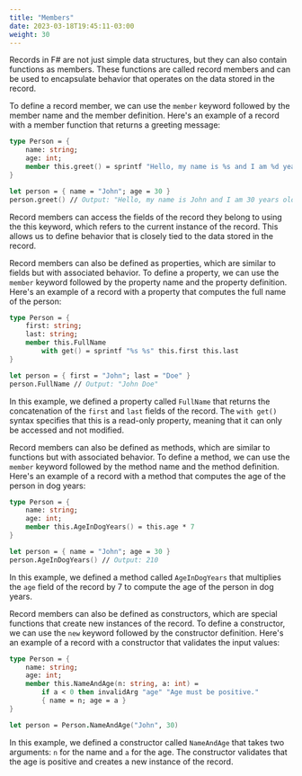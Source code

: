 ```yaml
---
title: "Members"
date: 2023-03-18T19:45:11-03:00
weight: 30
---
```


Records in F# are not just simple data structures, but they can also contain functions as members. These functions are called record members and can be used to encapsulate behavior that operates on the data stored in the record.

To define a record member, we can use the `member` keyword followed by the member name and the member definition. Here's an example of a record with a member function that returns a greeting message:

```FSharp
type Person = {
    name: string;
    age: int;
    member this.greet() = sprintf "Hello, my name is %s and I am %d years old." this.name this.age
}

let person = { name = "John"; age = 30 }
person.greet() // Output: "Hello, my name is John and I am 30 years old."
```

Record members can access the fields of the record they belong to using the this keyword, which refers to the current instance of the record. This allows us to define behavior that is closely tied to the data stored in the record.

Record members can also be defined as properties, which are similar to fields but with associated behavior. To define a property, we can use the `member` keyword followed by the property name and the property definition. Here's an example of a record with a property that computes the full name of the person:

```FSharp
type Person = {
    first: string;
    last: string;
    member this.FullName
        with get() = sprintf "%s %s" this.first this.last
}

let person = { first = "John"; last = "Doe" }
person.FullName // Output: "John Doe"
```

In this example, we defined a property called `FullName` that returns the concatenation of the `first` and `last` fields of the record. The `with get()` syntax specifies that this is a read-only property, meaning that it can only be accessed and not modified.

Record members can also be defined as methods, which are similar to functions but with associated behavior. To define a method, we can use the `member` keyword followed by the method name and the method definition. Here's an example of a record with a method that computes the age of the person in dog years:

```FSharp
type Person = {
    name: string;
    age: int;
    member this.AgeInDogYears() = this.age * 7
}

let person = { name = "John"; age = 30 }
person.AgeInDogYears() // Output: 210
```

In this example, we defined a method called `AgeInDogYears` that multiplies the `age` field of the record by 7 to compute the age of the person in dog years.

Record members can also be defined as constructors, which are special functions that create new instances of the record. To define a constructor, we can use the `new` keyword followed by the constructor definition. Here's an example of a record with a constructor that validates the input values:

```FSharp
type Person = {
    name: string;
    age: int;
    member this.NameAndAge(n: string, a: int) =
        if a < 0 then invalidArg "age" "Age must be positive."
        { name = n; age = a }
}

let person = Person.NameAndAge("John", 30)
```

In this example, we defined a constructor called `NameAndAge` that takes two arguments: `n` for the name and `a` for the age. The constructor validates that the age is positive and creates a new instance of the record.